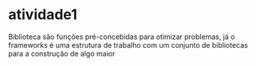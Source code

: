 # atividade1

Biblioteca são funções pré-concebidas para otimizar problemas, já o frameworks é uma estrutura de trabalho com um conjunto de bibliotecas para a construção de algo maior
